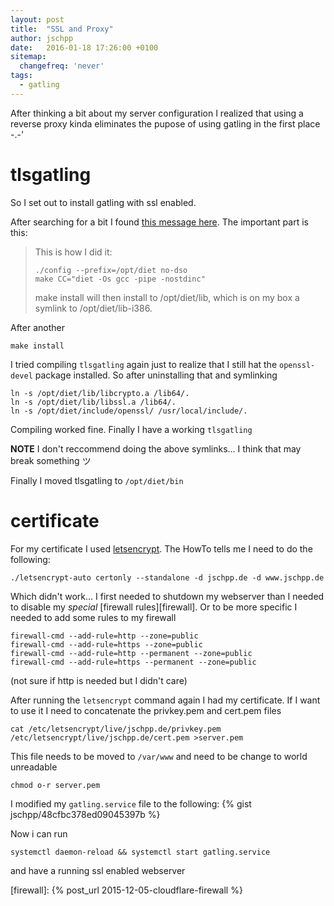 ```yaml
---
layout: post
title:  "SSL and Proxy"
author: jschpp
date:   2016-01-18 17:26:00 +0100
sitemap:
  changefreq: 'never'
tags:
  - gatling
---
```

After thinking a bit about my server configuration I realized that using a reverse proxy kinda eliminates the pupose of using gatling in the first place -.-'

# tlsgatling
So I set out to install gatling with ssl enabled.

After searching for a bit I found [this message here][link]. The important part is this:

>This is how I did it:
>
>     ./config --prefix=/opt/diet no-dso
>     make CC="diet -Os gcc -pipe -nostdinc"
>
>make install will then install to /opt/diet/lib, which is on my box a symlink to /opt/diet/lib-i386.

After another

    make install

I tried compiling `tlsgatling` again just to realize that I still hat the `openssl-devel` package installed. So after uninstalling that and symlinking

    ln -s /opt/diet/lib/libcrypto.a /lib64/.
    ln -s /opt/diet/lib/libssl.a /lib64/.
    ln -s /opt/diet/include/openssl/ /usr/local/include/.

Compiling worked fine. Finally I have a working `tlsgatling`

**NOTE** I don't reccommend doing the above symlinks... I think that may break something &#12484;

Finally I moved tlsgatling to `/opt/diet/bin`

# certificate
For my certificate I used [letsencrypt][letsenc]. The HowTo tells me I need to do the following:

    ./letsencrypt-auto certonly --standalone -d jschpp.de -d www.jschpp.de

Which didn't work... I first needed to shutdown my webserver than I needed to disable my _special_ [firewall rules][firewall]. Or to be more specific I needed to add some rules to my firewall

    firewall-cmd --add-rule=http --zone=public
    firewall-cmd --add-rule=https --zone=public
    firewall-cmd --add-rule=http --permanent --zone=public
    firewall-cmd --add-rule=https --permanent --zone=public

(not sure if http is needed but I didn't care)

After running the `letsencrypt` command again I had my certificate. If I want to use it I need to concatenate the privkey.pem and cert.pem files

	cat /etc/letsencrypt/live/jschpp.de/privkey.pem /etc/letsencrypt/live/jschpp.de/cert.pem >server.pem

This file needs to be moved to `/var/www` and need to be change to world unreadable

	chmod o-r server.pem

I modified my `gatling.service` file to the following:
{% gist jschpp/48cfbc378ed09045397b %}

Now i can run

	systemctl daemon-reload && systemctl start gatling.service

and have a running ssl enabled webserver

[link]: http://news.gmane.org/find-root.php?message_id=20050225154211.GA12094%40codeblau.de
[letsenc]: https://letsencrypt.org/
[firewall]: {% post_url 2015-12-05-cloudflare-firewall %}

